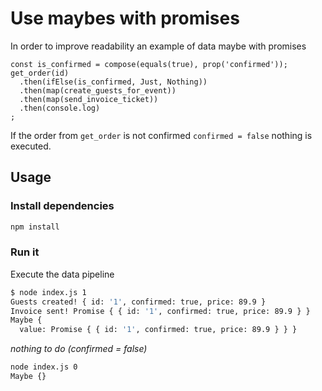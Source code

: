 # Use maybes with promises

In order to improve readability an example of data maybe with promises

```
const is_confirmed = compose(equals(true), prop('confirmed'));
get_order(id)
  .then(ifElse(is_confirmed, Just, Nothing))
  .then(map(create_guests_for_event))
  .then(map(send_invoice_ticket))
  .then(console.log)
;
```

If the order from `get_order` is not confirmed `confirmed = false` nothing is
executed.

## Usage

### Install dependencies

```sh
npm install
```

### Run it

Execute the data pipeline

```sh
$ node index.js 1
Guests created! { id: '1', confirmed: true, price: 89.9 }
Invoice sent! Promise { { id: '1', confirmed: true, price: 89.9 } }
Maybe {
  value: Promise { { id: '1', confirmed: true, price: 89.9 } } }
```

_nothing to do (confirmed = false)_

```sh
node index.js 0
Maybe {}
```

